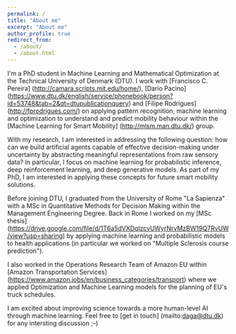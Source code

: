```yaml
---
permalink: /
title: "About me"
excerpt: "About me"
author_profile: true
redirect_from: 
  - /about/
  - /about.html
---
```


I'm a PhD student in Machine Learning and Mathematical Optimization at the Technical University of Denmark (DTU). I work with [Francisco C. Pereira] (http://camara.scripts.mit.edu/home/), [Dario Pacino] (https://www.dtu.dk/english/service/phonebook/person?id=53748&tab=2&qt=dtupublicationquery) and [Filipe Rodrigues] (http://fprodrigues.com/) on applying pattern recognition, machine learning and optimization to understand and predict mobility behaviour within the [Machine Learning for Smart Mobility] (http://mlsm.man.dtu.dk/) group. 

With my research, I am interested in addressing the following question: how can we build artificial agents capable of effective decision-making under uncertainty by abstracting meaningful representations from raw sensory data? In particular, I focus on machine learning for probabilistic inference, deep reinforcement learning, and deep generative models. As part of my PhD, I am interested in applying these concepts for future smart mobility solutions.

Before joining DTU, I graduated from the University of Rome "La Sapienza" with a MSc in Quantitative Methods for Decision Making within the Management Engineering Degree. Back in Rome I worked on my [MSc thesis] (https://drive.google.com/file/d/1T6a5dVXDqlzcvUWyrNrvMzBW19Q7RvUW/view?usp=sharing) by applying machine learning and probabilistic models to health applications (in particular we worked on "Multiple Sclerosis course prediction").

I also worked in the Operations Research Team of Amazon EU within [Amazon Transportation Services] (https://www.amazon.jobs/en/business_categories/transport) where we applied Optimization and Machine Learning models for the planning of EU's truck schedules.

I am excited about improving science towards a more human-level AI through machine learning. Feel free to [get in touch] (mailto:daga@dtu.dk) for any intersting discussion ;-) 
